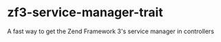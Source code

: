 # zf3-service-manager-trait
A fast way to get the Zend Framework 3's service manager in controllers
